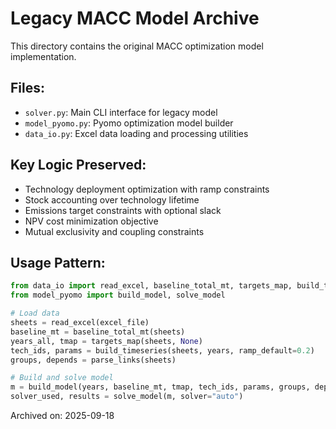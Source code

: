 # Legacy MACC Model Archive

This directory contains the original MACC optimization model implementation.

## Files:
- `solver.py`: Main CLI interface for legacy model
- `model_pyomo.py`: Pyomo optimization model builder
- `data_io.py`: Excel data loading and processing utilities

## Key Logic Preserved:
- Technology deployment optimization with ramp constraints
- Stock accounting over technology lifetime
- Emissions target constraints with optional slack
- NPV cost minimization objective
- Mutual exclusivity and coupling constraints

## Usage Pattern:
```python
from data_io import read_excel, baseline_total_mt, targets_map, build_timeseries, parse_links
from model_pyomo import build_model, solve_model

# Load data
sheets = read_excel(excel_file)
baseline_mt = baseline_total_mt(sheets)
years_all, tmap = targets_map(sheets, None)
tech_ids, params = build_timeseries(sheets, years, ramp_default=0.2)
groups, depends = parse_links(sheets)

# Build and solve model
m = build_model(years, baseline_mt, tmap, tech_ids, params, groups, depends)
solver_used, results = solve_model(m, solver="auto")
```

Archived on: 2025-09-18